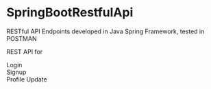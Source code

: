 # SpringBootRestfulApi
RESTful API Endpoints developed in Java Spring Framework, tested in POSTMAN

REST API for

Login\
Signup\
Profile Update
